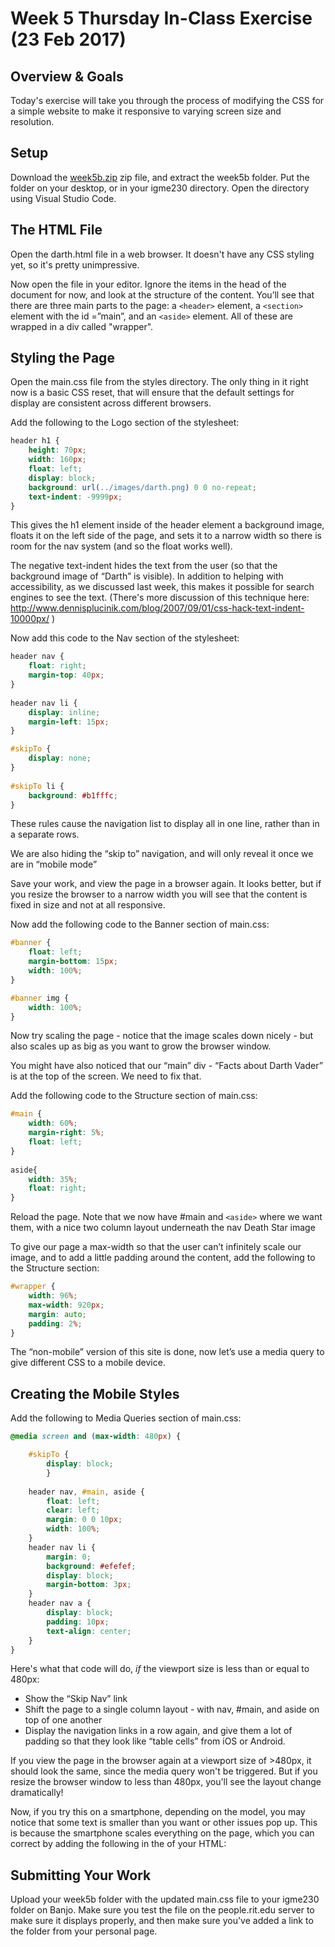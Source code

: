 # Week 5 Thursday In-Class Exercise (23 Feb 2017)

## Overview & Goals
Today's exercise will take you through the process of modifying the CSS for a simple website to make it responsive to varying screen size and resolution. 

## Setup
Download the [week5b.zip](week5b.zip) zip file, and extract the week5b folder. Put the folder on your desktop, or in your igme230 directory. Open the directory using Visual Studio Code.

## The HTML File
Open the darth.html file in a web browser. It doesn't have any CSS styling yet, so it's pretty unimpressive. 

Now open the file in your editor. Ignore the items in the head of the document for now, and look at the structure of the content. You’ll see that there are three main parts to the page: a `<header>` element, a `<section>` element with the id =”main”, and an `<aside>` element. All of these are wrapped in a div called "wrapper".  

## Styling the Page
Open the main.css file from the styles directory. The only thing in it right now is a basic CSS reset, that will ensure that the default settings for display are consistent across different browsers. 

Add the following to the Logo section of the stylesheet:

```css
header h1 {
	height: 70px;
	width: 160px;
	float: left;
	display: block;
	background: url(../images/darth.png) 0 0 no-repeat;
	text-indent: -9999px;
}
```

This gives the h1 element inside of the header element a background image, floats it on the left side of the page, and sets it to a narrow width so there is room for the nav system (and so the float works well).

The negative text-indent hides the text from the user (so that the background image of “Darth” is visible). In addition to helping with accessibility, as we discussed last week, this makes it possible for search engines to see the text. (There's more discussion of this technique here: http://www.dennisplucinik.com/blog/2007/09/01/css-hack-text-indent-10000px/ )

Now add this code to the Nav section of the stylesheet:

```css
header nav {
	float: right;
	margin-top: 40px; 
}
	
header nav li {
	display: inline;
	margin-left: 15px;
}

#skipTo {
	display: none;
}
	
#skipTo li {
	background: #b1fffc;
}
```
These rules cause the navigation list to display all in one line, rather than in a separate rows.

We are also hiding the “skip to” navigation, and will only reveal it once we are in “mobile mode”

Save your work, and view the page in a browser again. It looks better, but if you resize the browser to a narrow width you will see that the content is fixed in size and not at all responsive.

Now add the following code to the Banner section of main.css:

```css			
#banner {
	float: left;
	margin-bottom: 15px;
	width: 100%;
}

#banner img {
	width: 100%;
}
```

Now try scaling the page - notice that the image scales down nicely - but also scales up as big as you want to grow the browser window.
	
You might have also noticed that our “main” div - “Facts about Darth Vader” is at the top of the screen. We need to fix that.

Add the following code to the Structure section of main.css:

```css
#main {
	width: 60%;
	margin-right: 5%;
	float: left;
}		
	
aside{
	width: 35%;
	float: right;
}
```

Reload the page. Note that we now have #main and `<aside>` where we want them, with a nice two column layout underneath the nav Death Star image

To give our page a max-width so that the user can’t infinitely scale our image, and to add a little padding around the content, add the following to the Structure section:

```css
#wrapper {
	width: 96%;	
	max-width: 920px;
	margin: auto;
	padding: 2%;
} 
```
The “non-mobile” version of this site is done, now let’s use a media query to give different CSS to a mobile device.

## Creating the Mobile Styles

Add the following to Media Queries section of main.css:

```css
@media screen and (max-width: 480px) {

	#skipTo {
		display: block;
		}
	
	header nav, #main, aside {
		float: left;
		clear: left;
		margin: 0 0 10px; 
		width: 100%;
	}	
	header nav li {
		margin: 0;
		background: #efefef;
		display: block;
		margin-bottom: 3px;
	}
	header nav a {
		display: block;
		padding: 10px;
		text-align: center;
	}			
}
```

Here's what that code will do, *if* the viewport size is less than or equal to 480px:
- Show the “Skip Nav” link
- Shift the page to a single column layout - with nav, #main, and aside on top of one another
- Display the navigation links in a row again, and give them a lot of padding so that they look like “table cells” from iOS or Android.

If you view the page in the browser again at a viewport size of >480px, it should look the same, since the media query won't be triggered. But if you resize the browser window to less than 480px, you'll see the layout change dramatically!

Now, if you try this on a smartphone, depending on the model, you may notice that some text is smaller than you want or other issues pop up. This is because the smartphone scales everything on the page, which you can correct by adding the following in the <head> of your HTML:

<meta name="viewport" content="width=device-width, initial-scale=1.0" />


## Submitting Your Work

Upload your week5b folder with the updated main.css file to your igme230 folder on Banjo. Make sure you test the file on the people.rit.edu server to make sure it displays properly, and then make sure you've added a link to the folder from your personal page. 
